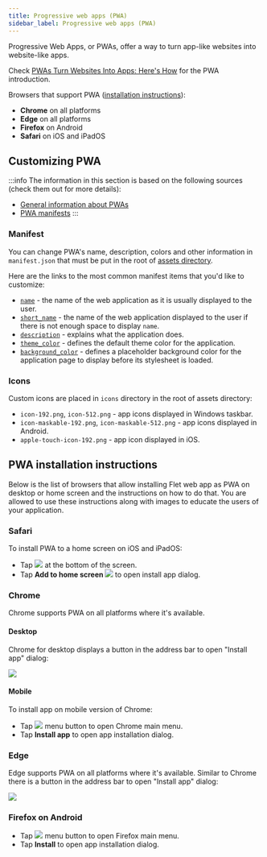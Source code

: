```yaml
---
title: Progressive web apps (PWA)
sidebar_label: Progressive web apps (PWA)
---
```


Progressive Web Apps, or PWAs, offer a way to turn app-like websites into website-like apps.

Check [PWAs Turn Websites Into Apps: Here's How](https://www.pcmag.com/how-to/how-to-use-progressive-web-apps) for the PWA introduction.

Browsers that support PWA ([installation instructions](#pwa-installation-instructions)):

* **Chrome** on all platforms
* **Edge** on all platforms
* **Firefox** on Android
* **Safari** on iOS and iPadOS

## Customizing PWA

:::info
The information in this section is based on the following sources (check them out for more details):

* [General information about PWAs](https://developer.mozilla.org/en-US/docs/Web/Progressive_web_apps)
* [PWA manifests](https://developer.mozilla.org/en-US/docs/Web/Manifest)
:::

### Manifest

You can change PWA's name, description, colors and other information in `manifest.json` that must be put in the root of [assets directory](/docs/publish/deploying-web-app/customizing-web-app).

Here are the links to the most common manifest items that you'd like to customize:

* [`name`](https://developer.mozilla.org/en-US/docs/Web/Manifest/name) - the name of the web application as it is usually displayed to the user.
* [`short_name`](https://developer.mozilla.org/en-US/docs/Web/Manifest/short_name) - the name of the web application displayed to the user if there is not enough space to display `name`.
* [`description`](https://developer.mozilla.org/en-US/docs/Web/Manifest/description) - explains what the application does.
* [`theme_color`](https://developer.mozilla.org/en-US/docs/Web/Manifest/theme_color) - defines the default theme color for the application.
* [`background_color`](https://developer.mozilla.org/en-US/docs/Web/Manifest/background_color) - defines a placeholder background color for the application page to display before its stylesheet is loaded.

### Icons

Custom icons are placed in `icons` directory in the root of assets directory:

* `icon-192.png`, `icon-512.png` - app icons displayed in Windows taskbar.
* `icon-maskable-192.png`, `icon-maskable-512.png` - app icons displayed in Android.
* `apple-touch-icon-192.png` - app icon displayed in iOS.

## PWA installation instructions

Below is the list of browsers that allow installing Flet web app as PWA on desktop or home screen and the instructions on how to do that. You are allowed to use these instructions along with images to educate the users of your application.

### Safari

To install PWA to a home screen on iOS and iPadOS:

* Tap <img src="/img/docs/getting-started/ios-share-icon.svg" className="icon-button" /> at the bottom of the screen.
* Tap **Add to home screen <img src="/img/docs/getting-started/add-box-icon.svg" className="icon-button" />** to open install app dialog.

### Chrome

Chrome supports PWA on all platforms where it's available.

#### Desktop

Chrome for desktop displays a button in the address bar to open "Install app" dialog:

<img src="/img/docs/getting-started/chrome-pwa-install.png" className="screenshot-60" />

#### Mobile

To install app on mobile version of Chrome:

* Tap <img src="/img/docs/getting-started/more-vert-icon.svg" className="icon-button" /> menu button to open Chrome main menu.
* Tap **Install app** to open app installation dialog.

### Edge

Edge supports PWA on all platforms where it's available. Similar to Chrome there is a button in the address bar to open "Install app" dialog:

<img src="/img/docs/getting-started/edge-pwa-install.png" className="screenshot-60" />


### Firefox on Android

* Tap <img src="/img/docs/getting-started/more-vert-icon.svg" className="icon-button" /> menu button to open Firefox main menu.
* Tap **Install** to open app installation dialog.
